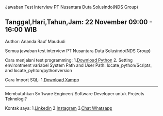 Jawaban Test Interview PT Nusantara Duta Solusindo(NDS Group)

Tanggal,Hari,Tahun,Jam: 22 November 09:00 - 16:00 WIB
------------------------------------------------------------------------------------------------------------------------------------------------------------------------------------------------------------------------

Author: Ananda Rauf Maududi

Semua jawaban test interview  PT Nusantara Duta Solusindo(NDS Group)

Cara menjalani test programming:
1.[Download Python](https://python.org/)
2. Setting environtment variabel System Path and User Path: locate_python/Scripts, and locate_pyhton/pythonversion

Cara Import SQL:
1.[Download Xampp](https://www.apachefriends.org/download.html)

-----------------------------------------------------------------------------------------------------------------------------------------------------------------------------------------------------------------------


Membutuhkan Software Engineer/ Software Developer untuk Projects Teknologi?

Kontak saya:
1.[Linkedin](https://wwww.linkedin.com/in/ananda-rauf-maududi-)
2.[Instagram](https://wwww.instagram.com/anandaraufm00)
3.[Chat Whatsapp](https://www.wa.me/6285692060498)
